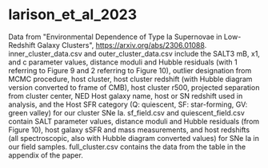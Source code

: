 # larison_et_al_2023
Data from "Environmental Dependence of Type Ia Supernovae in Low-Redshift Galaxy Clusters", https://arxiv.org/abs/2306.01088. inner_cluster_data.csv and outer_cluster_data.csv include the SALT3 mB, x1, and c parameter values, distance moduli and Hubble residuals (with 1 referring to Figure 9 and 2 referring to Figure 10), outlier designation from MCMC procedure, host cluster, host cluster redshift (with Hubble diagram version converted to frame of CMB), host cluster r500, projected separation from cluster center, NED Host galaxy name, host or SN redshift used in analysis, and the Host SFR category (Q: quiescent, SF: star-forming, GV: green valley) for our cluster SNe Ia.
sf_field.csv and quiescent_field.csv contain SALT parameter values, distance moduli and Hubble residuals (from Figure 10), host galaxy sSFR and mass measurements, and host redshifts (all spectroscopic, also with Hubble diagram converted values) for SNe Ia in our field samples.
full_cluster.csv contains the data from the table in the appendix of the paper.

